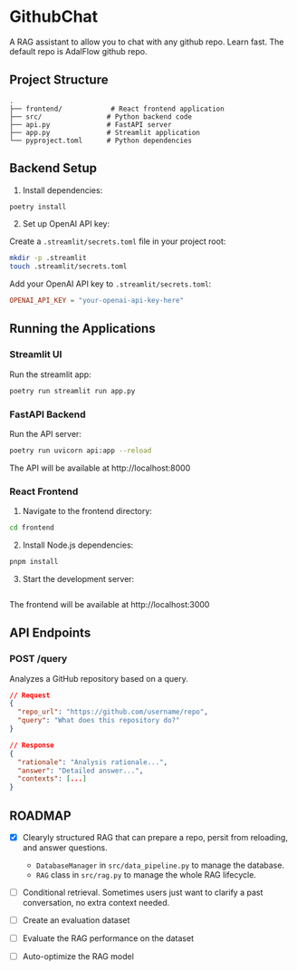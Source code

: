 # GithubChat

A RAG assistant to allow you to chat with any github repo. 
Learn fast. The default repo is AdalFlow github repo.

## Project Structure
```
.
├── frontend/            # React frontend application
├── src/                # Python backend code
├── api.py              # FastAPI server
├── app.py              # Streamlit application
└── pyproject.toml      # Python dependencies
```

## Backend Setup

1. Install dependencies:
```bash
poetry install
```

2. Set up OpenAI API key:

Create a `.streamlit/secrets.toml` file in your project root:
```bash
mkdir -p .streamlit
touch .streamlit/secrets.toml
```

Add your OpenAI API key to `.streamlit/secrets.toml`:
```toml
OPENAI_API_KEY = "your-openai-api-key-here"
```

## Running the Applications

### Streamlit UI
Run the streamlit app:
```bash
poetry run streamlit run app.py
```

### FastAPI Backend
Run the API server:
```bash
poetry run uvicorn api:app --reload
```
The API will be available at http://localhost:8000

### React Frontend
1. Navigate to the frontend directory:
```bash
cd frontend
```

2. Install Node.js dependencies:
```bash
pnpm install
```


3. Start the development server:
```bash
```
The frontend will be available at http://localhost:3000

## API Endpoints

### POST /query
Analyzes a GitHub repository based on a query.
```json
// Request
{
  "repo_url": "https://github.com/username/repo",
  "query": "What does this repository do?"
}

// Response
{
  "rationale": "Analysis rationale...",
  "answer": "Detailed answer...",
  "contexts": [...]
}
```

## ROADMAP
- [x] Clearyly structured RAG that can prepare a repo, persit from reloading, and answer questions.
  - `DatabaseManager` in `src/data_pipeline.py` to manage the database.
  - `RAG` class in `src/rag.py` to manage the whole RAG lifecycle.

- [ ] Conditional retrieval. Sometimes users just want to clarify a past conversation, no extra context needed.
- [ ] Create an evaluation dataset  
- [ ] Evaluate the RAG performance on the dataset  
- [ ] Auto-optimize the RAG model
